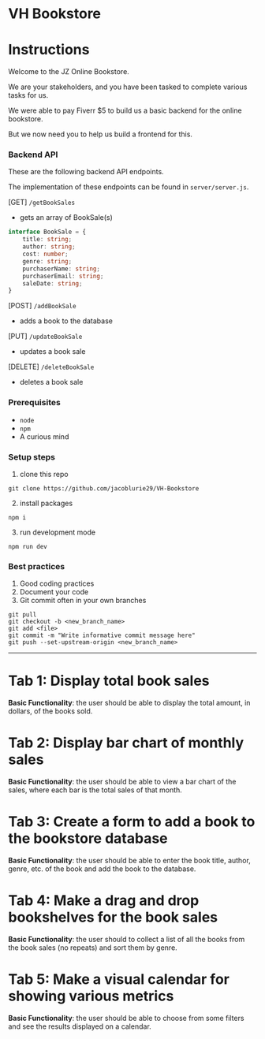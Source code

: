 # VH Bookstore

# Instructions

Welcome to the JZ Online Bookstore.

We are your stakeholders, and you have been tasked to complete various tasks for us.

We were able to pay Fiverr $5 to build us a basic backend for the online bookstore.

But we now need you to help us build a frontend for this.

### Backend API

These are the following backend API endpoints.

The implementation of these endpoints can be found in `server/server.js`.

[GET] `/getBookSales`

-   gets an array of BookSale(s)

```ts
interface BookSale = {
    title: string;
    author: string;
    cost: number;
    genre: string;
    purchaserName: string;
    purchaserEmail: string;
    saleDate: string;
}
```

[POST] `/addBookSale`

-   adds a book to the database

[PUT] `/updateBookSale`

-   updates a book sale

[DELETE] `/deleteBookSale`

-   deletes a book sale

### Prerequisites

-   `node`
-   `npm`
-   A curious mind

### Setup steps

1. clone this repo

```
git clone https://github.com/jacoblurie29/VH-Bookstore
```

2. install packages

```
npm i
```

3. run development mode

```
npm run dev
```

### Best practices

1. Good coding practices
2. Document your code
3. Git commit often in your own branches

```
git pull
git checkout -b <new_branch_name>
git add <file>
git commit -m "Write informative commit message here"
git push --set-upstream-origin <new_branch_name>
```

---

# Tab 1: Display total book sales

**Basic Functionality**: the user should be able to display the total amount, in dollars, of the books sold.

# Tab 2: Display bar chart of monthly sales

**Basic Functionality**: the user should be able to view a bar chart of the sales, where each bar is the total sales of that month.

# Tab 3: Create a form to add a book to the bookstore database

**Basic Functionality**: the user should be able to enter the book title, author, genre, etc. of the book and add the book to the database.

# Tab 4: Make a drag and drop bookshelves for the book sales

**Basic Functionality**: the user should to collect a list of all the books from the book sales (no repeats) and sort them by genre.

# Tab 5: Make a visual calendar for showing various metrics

**Basic Functionality**: the user should be able to choose from some filters and see the results displayed on a calendar.
